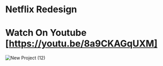 # Netflix Redesign

# Watch On Youtube [https://youtu.be/8a9CKAGqUXM]

![New Project (12)](https://user-images.githubusercontent.com/72684684/131268580-c457d035-f933-4fd4-89eb-eec9c87ef7a8.png)
